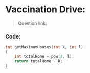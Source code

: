 # Vaccination Drive:

> Question link:
> 

### Code:
```C++
int getMaximumHouses(int k, int l)
{
	int totalHome = pow(2, l);
	return totalHome - k;
}
```